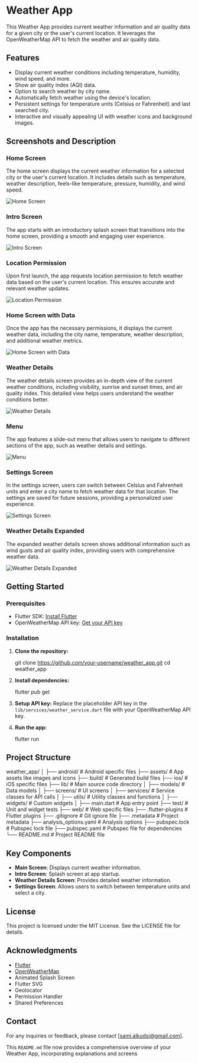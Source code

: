 # Weather App

This Weather App provides current weather information and air quality data for a given city or the user's current location. It leverages the OpenWeatherMap API to fetch the weather and air quality data.

## Features

- Display current weather conditions including temperature, humidity, wind speed, and more.
- Show air quality index (AQI) data.
- Option to search weather by city name.
- Automatically fetch weather using the device's location.
- Persistent settings for temperature units (Celsius or Fahrenheit) and last searched city.
- Interactive and visually appealing UI with weather icons and background images.

## Screenshots and Description

### Home Screen

The home screen displays the current weather information for a selected city or the user's current location. It includes details such as temperature, weather description, feels-like temperature, pressure, humidity, and wind speed.

![Home Screen](./screenshots/Screenshot%202024-05-26%20201757.png)

### Intro Screen

The app starts with an introductory splash screen that transitions into the home screen, providing a smooth and engaging user experience.

![Intro Screen](./screenshots/Screenshot%202024-05-26%20201740.png)

### Location Permission

Upon first launch, the app requests location permission to fetch weather data based on the user's current location. This ensures accurate and relevant weather updates.

![Location Permission](./screenshots/Screenshot%202024-05-26%20200739.png)

### Home Screen with Data

Once the app has the necessary permissions, it displays the current weather data, including the city name, temperature, weather description, and additional weather metrics.

![Home Screen with Data](./screenshots/Screenshot%202024-05-26%20202600.png)

### Weather Details

The weather details screen provides an in-depth view of the current weather conditions, including visibility, sunrise and sunset times, and air quality index. This detailed view helps users understand the weather conditions better.

![Weather Details](./screenshots/Screenshot%202024-05-26%20202524.png)

### Menu

The app features a slide-out menu that allows users to navigate to different sections of the app, such as weather details and settings.

![Menu](./screenshots/Screenshot%202024-05-26%20202551.png)

### Settings Screen

In the settings screen, users can switch between Celsius and Fahrenheit units and enter a city name to fetch weather data for that location. The settings are saved for future sessions, providing a personalized user experience.

![Settings Screen](./screenshots/Screenshot%202024-05-26%20202517.png)

### Weather Details Expanded

The expanded weather details screen shows additional information such as wind gusts and air quality index, providing users with comprehensive weather data.

![Weather Details Expanded](./screenshots/Screenshot%202024-05-21%20142219.png)

## Getting Started

### Prerequisites

- Flutter SDK: [Install Flutter](https://flutter.dev/docs/get-started/install)
- OpenWeatherMap API key: [Get your API key](https://home.openweathermap.org/users/sign_up)

### Installation

1. **Clone the repository:**

   git clone https://github.com/your-username/weather_app.git
   cd weather_app


1. **Install dependencies:**
    
    flutter pub get

    
2. **Setup API key:**
Replace the placeholder API key in the `lib/services/weather_service.dart` file with your OpenWeatherMap API key.

3. **Run the app:**

    flutter run

    

## Project Structure

weather_app/
│
├── android/                  # Android specific files
├── assets/                   # App assets like images and icons
├── build/                    # Generated build files
├── ios/                      # iOS specific files
├── lib/                      # Main source code directory
│   ├── models/               # Data models
│   ├── screens/              # UI screens
│   ├── services/             # Service classes for API calls
│   ├── utils/                # Utility classes and functions
│   ├── widgets/              # Custom widgets
│   ├── main.dart             # App entry point
├── test/                     # Unit and widget tests
├── web/                      # Web specific files
├── .flutter-plugins          # Flutter plugins
├── .gitignore                # Git ignore file
├── .metadata                 # Project metadata
├── analysis_options.yaml     # Analysis options
├── pubspec.lock              # Pubspec lock file
├── pubspec.yaml              # Pubspec file for dependencies
└── README.md                 # Project README file



## Key Components

- **Main Screen**: Displays current weather information.
- **Intro Screen**: Splash screen at app startup.
- **Weather Details Screen**: Provides detailed weather information.
- **Settings Screen**: Allows users to switch between temperature units and select a city.

## License

This project is licensed under the MIT License. See the LICENSE file for details.

## Acknowledgments

- [Flutter](https://flutter.dev/)
- [OpenWeatherMap](https://openweathermap.org/)
- Animated Splash Screen
- Flutter SVG
- Geolocator
- Permission Handler
- Shared Preferences

## Contact

For any inquiries or feedback, please contact [sami.alkudsi@gmail.com].

This `README.md` file now provides a comprehensive overview of your Weather App, incorporating explanations and screens
